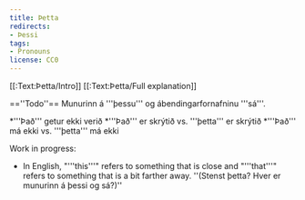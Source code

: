 ```yaml
---
title: Þetta
redirects:
- Þessi
tags:
- Pronouns
license: CC0
---
```


[[:Text:Þetta/Intro]]
[[:Text:Þetta/Full explanation]]

==''Todo''==
Munurinn á '''þessu''' og ábendingarfornafninu '''sá'''.

*'''Það''' getur ekki verið
*'''Það''' er skrýtið vs. '''þetta''' er skrýtið
*'''Það''' má ekki vs. '''þetta''' má ekki

Work in progress:

* In English, "'''this'''" refers to something that is close and "'''that'''" refers to something that is a bit farther away. ''(Stenst þetta? Hver er munurinn á þessi og sá?)''

<br />
